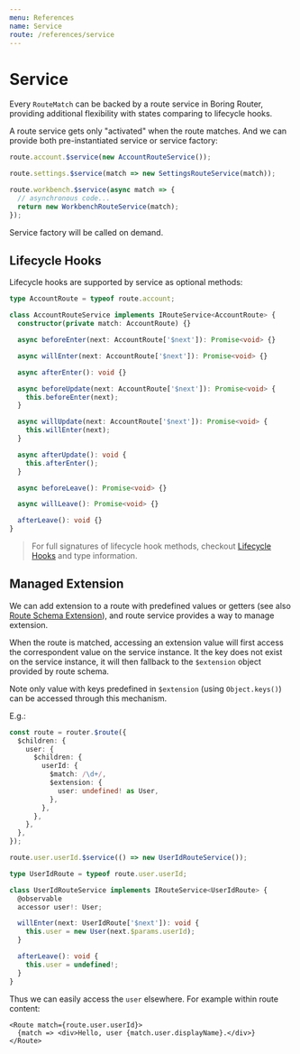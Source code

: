 ```yaml
---
menu: References
name: Service
route: /references/service
---
```


# Service

Every `RouteMatch` can be backed by a route service in Boring Router, providing additional flexibility with states comparing to lifecycle hooks.

A route service gets only "activated" when the route matches. And we can provide both pre-instantiated service or service factory:

```ts
route.account.$service(new AccountRouteService());

route.settings.$service(match => new SettingsRouteService(match));

route.workbench.$service(async match => {
  // asynchronous code...
  return new WorkbenchRouteService(match);
});
```

Service factory will be called on demand.

## Lifecycle Hooks

Lifecycle hooks are supported by service as optional methods:

```ts
type AccountRoute = typeof route.account;

class AccountRouteService implements IRouteService<AccountRoute> {
  constructor(private match: AccountRoute) {}

  async beforeEnter(next: AccountRoute['$next']): Promise<void> {}

  async willEnter(next: AccountRoute['$next']): Promise<void> {}

  async afterEnter(): void {}

  async beforeUpdate(next: AccountRoute['$next']): Promise<void> {
    this.beforeEnter(next);
  }

  async willUpdate(next: AccountRoute['$next']): Promise<void> {
    this.willEnter(next);
  }

  async afterUpdate(): void {
    this.afterEnter();
  }

  async beforeLeave(): Promise<void> {}

  async willLeave(): Promise<void> {}

  afterLeave(): void {}
}
```

> For full signatures of lifecycle hook methods, checkout [Lifecycle Hooks](/references/lifecycle-hooks) and type information.

## Managed Extension

We can add extension to a route with predefined values or getters (see also [Route Schema Extension](/references/route-schema#extension)), and route service provides a way to manage extension.

When the route is matched, accessing an extension value will first access the correspondent value on the service instance. It the key does not exist on the service instance, it will then fallback to the `$extension` object provided by route schema.

Note only value with keys predefined in `$extension` (using `Object.keys()`) can be accessed through this mechanism.

E.g.:

```ts
const route = router.$route({
  $children: {
    user: {
      $children: {
        userId: {
          $match: /\d+/,
          $extension: {
            user: undefined! as User,
          },
        },
      },
    },
  },
});

route.user.userId.$service(() => new UserIdRouteService());

type UserIdRoute = typeof route.user.userId;

class UserIdRouteService implements IRouteService<UserIdRoute> {
  @observable
  accessor user!: User;

  willEnter(next: UserIdRoute['$next']): void {
    this.user = new User(next.$params.userId);
  }

  afterLeave(): void {
    this.user = undefined!;
  }
}
```

Thus we can easily access the `user` elsewhere. For example within route content:

```tsx
<Route match={route.user.userId}>
  {match => <div>Hello, user {match.user.displayName}.</div>}
</Route>
```
